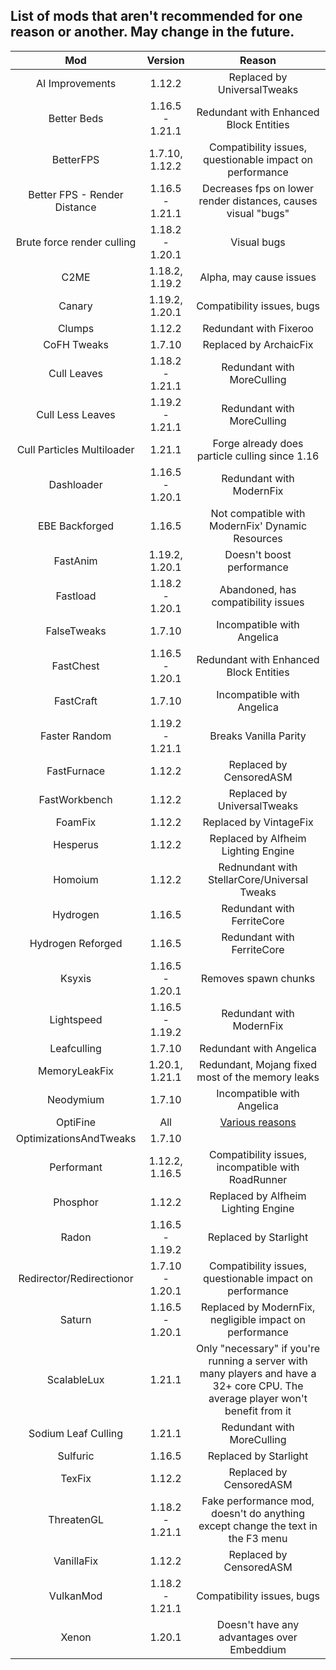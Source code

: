 ## List of mods that aren't recommended for one reason or another. May change in the future.
| Mod | Version | Reason |
|:---:|:---:|:---:|
| AI Improvements | 1.12.2 | Replaced by UniversalTweaks |
| Better Beds | 1.16.5 - 1.21.1 | Redundant with Enhanced Block Entities |
| BetterFPS | 1.7.10, 1.12.2 | Compatibility issues, questionable impact on performance |
| Better FPS - Render Distance | 1.16.5 - 1.21.1 | Decreases fps on lower render distances, causes visual "bugs" |
| Brute force render culling | 1.18.2 - 1.20.1 | Visual bugs |
| C2ME | 1.18.2, 1.19.2 | Alpha, may cause issues |
| Canary | 1.19.2, 1.20.1 | Compatibility issues, bugs |
| Clumps | 1.12.2 | Redundant with Fixeroo |
| CoFH Tweaks | 1.7.10 | Replaced by ArchaicFix |
| Cull Leaves | 1.18.2 - 1.21.1 | Redundant with MoreCulling |
| Cull Less Leaves | 1.19.2 - 1.21.1 | Redundant with MoreCulling |
| Cull Particles Multiloader | 1.21.1 | Forge already does particle culling since 1.16 |
| Dashloader | 1.16.5 - 1.20.1 | Redundant with ModernFix |
| EBE Backforged | 1.16.5 | Not compatible with ModernFix' Dynamic Resources |
| FastAnim | 1.19.2, 1.20.1 | Doesn't boost performance |
| Fastload | 1.18.2 - 1.20.1 | Abandoned, has compatibility issues |
| FalseTweaks | 1.7.10 | Incompatible with Angelica |
| FastChest | 1.16.5 - 1.20.1 | Redundant with Enhanced Block Entities |
| FastCraft | 1.7.10 | Incompatible with Angelica |
| Faster Random | 1.19.2 - 1.21.1 | Breaks Vanilla Parity |
| FastFurnace | 1.12.2 | Replaced by CensoredASM |
| FastWorkbench | 1.12.2 | Replaced by UniversalTweaks |
| FoamFix | 1.12.2 | Replaced by VintageFix |
| Hesperus | 1.12.2 | Replaced by Alfheim Lighting Engine |
| Homoium | 1.12.2 | Rednundant with StellarCore/Universal Tweaks | 
| Hydrogen | 1.16.5 | Redundant with FerriteCore |
| Hydrogen Reforged | 1.16.5 | Redundant with FerriteCore
| Ksyxis | 1.16.5 - 1.20.1 | Removes spawn chunks |
| Lightspeed | 1.16.5 - 1.19.2 | Redundant with ModernFix |
| Leafculling | 1.7.10 | Redundant with Angelica |
| MemoryLeakFix | 1.20.1, 1.21.1 | Redundant, Mojang fixed most of the memory leaks |
| Neodymium | 1.7.10 | Incompatible with Angelica |
| OptiFine | All | [Various reasons](opti-not-so-fine.md)
| OptimizationsAndTweaks | 1.7.10 | 
| Performant | 1.12.2, 1.16.5 | Compatibility issues, incompatible with RoadRunner |
| Phosphor | 1.12.2 | Replaced by Alfheim Lighting Engine |
| Radon | 1.16.5 - 1.19.2 | Replaced by Starlight |
| Redirector/Redirectionor | 1.7.10 - 1.20.1 | Compatibility issues, questionable impact on performance |
| Saturn | 1.16.5 - 1.20.1 | Replaced by ModernFix, negligible impact on performance |
| ScalableLux | 1.21.1 | Only "necessary" if you're running a server with many players and have a 32+ core CPU. The average player won't benefit from it |
| Sodium Leaf Culling | 1.21.1 | Redundant with MoreCulling |
| Sulfuric | 1.16.5 | Replaced by Starlight |
| TexFix | 1.12.2 | Replaced by CensoredASM |
| ThreatenGL | 1.18.2 - 1.21.1 | Fake performance mod, doesn't do anything except change the text in the F3 menu |
| VanillaFix | 1.12.2 | Replaced by CensoredASM |
| VulkanMod | 1.18.2 - 1.21.1 | Compatibility issues, bugs |
| Xenon | 1.20.1 | Doesn't have any advantages over Embeddium |
